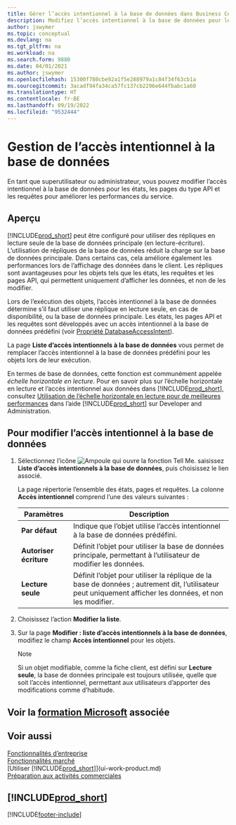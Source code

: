 ```yaml
---
title: Gérer l’accès intentionnel à la base de données dans Business Central
description: Modifiez l’accès intentionnel à la base de données pour les états, les pages API et les requêtes.
author: jswymer
ms.topic: conceptual
ms.devlang: na
ms.tgt_pltfrm: na
ms.workload: na
ms.search.form: 9880
ms.date: 04/01/2021
ms.author: jswymer
ms.openlocfilehash: 15300f780cbe92a1f5e288979a1c84f34f63cb1a
ms.sourcegitcommit: 3acadf94fa34ca57fc137cb2296e644fbabc1a60
ms.translationtype: HT
ms.contentlocale: fr-BE
ms.lasthandoff: 09/19/2022
ms.locfileid: "9532444"
---
```

# <a name="managing-database-access-intent"></a>Gestion de l’accès intentionnel à la base de données

En tant que superutilisateur ou administrateur, vous pouvez modifier l’accès intentionnel à la base de données pour les états, les pages du type API et les requêtes pour améliorer les performances du service.

## <a name="overview"></a>Aperçu

[!INCLUDE[prod_short](includes/prod_short.md)] peut être configuré pour utiliser des répliques en lecture seule de la base de données principale (en lecture-écriture). L’utilisation de répliques de la base de données réduit la charge sur la base de données principale. Dans certains cas, cela améliore également les performances lors de l’affichage des données dans le client. Les répliques sont avantageuses pour les objets tels que les états, les requêtes et les pages API, qui permettent uniquement d’afficher les données, et non de les modifier.

Lors de l’exécution des objets, l’accès intentionnel à la base de données détermine s’il faut utiliser une réplique en lecture seule, en cas de disponibilité, ou la base de données principale. Les états, les pages API et les requêtes sont développés avec un accès intentionnel à la base de données prédéfini (voir [Propriété DatabaseAccessIntent](/dynamics365/business-central/dev-itpro/developer/properties/devenv-dataaccessintent-property)).

La page **Liste d’accès intentionnels à la base de données** vous permet de remplacer l’accès intentionnel à la base de données prédéfini pour les objets lors de leur exécution.

En termes de base de données, cette fonction est communément appelée *échelle horizontale en lecture*. Pour en savoir plus sur l’échelle horizontale en lecture et l’accès intentionnel aux données dans [!INCLUDE[prod_short](includes/prod_short.md)], consultez [Utilisation de l’échelle horizontale en lecture pour de meilleures performances](/dynamics365/business-central/dev-itpro/administration/database-read-scale-out-overview) dans l’aide [!INCLUDE[prod_short](includes/prod_short.md)] sur Developer and Administration.

## <a name="to-change-the-database-access-intent"></a>Pour modifier l’accès intentionnel à la base de données

1. Sélectionnez l’icône ![Ampoule qui ouvre la fonction Tell Me.](media/ui-search/search_small.png "Dites-moi ce que vous voulez faire") saisissez **Liste d’accès intentionnels à la base de données**, puis choisissez le lien associé.

    La page répertorie l’ensemble des états, pages et requêtes. La colonne **Accès intentionnel** comprend l’une des valeurs suivantes :

    |**Paramètres**|**Description**|  
    |------------|-------------|  
    |**Par défaut**|Indique que l’objet utilise l’accès intentionnel à la base de données prédéfini.|
    |**Autoriser écriture**|Définit l’objet pour utiliser la base de données principale, permettant à l’utilisateur de modifier les données.|
    |**Lecture seule**|Définit l’objet pour utiliser la réplique de la base de données ; autrement dit, l’utilisateur peut uniquement afficher les données, et non les modifier.|

2. Choisissez l’action **Modifier la liste**.

3. Sur la page **Modifier : liste d’accès intentionnels à la base de données**, modifiez le champ **Accès intentionnel** pour les objets.

    > [!NOTE]
    > Si un objet modifiable, comme la fiche client, est défini sur **Lecture seule**, la base de données principale est toujours utilisée, quelle que soit l’accès intentionnel, permettant aux utilisateurs d’apporter des modifications comme d’habitude.

## <a name="see-related-microsoft-training"></a>Voir la [formation Microsoft](/training/paths/deploy-configure-dynamics-365-business-central/) associée

## <a name="see-also"></a>Voir aussi
[Fonctionnalités d’entreprise](across-business-functionality.md)  
[Fonctionnalités marché](ui-across-business-areas.md)  
[Utiliser [!INCLUDE[prod_short](includes/prod_short.md)]](ui-work-product.md)  
[Préparation aux activités commerciales](ui-get-ready-business.md)    

## [!INCLUDE[prod_short](includes/free_trial_md.md)]  


[!INCLUDE[footer-include](includes/footer-banner.md)]
